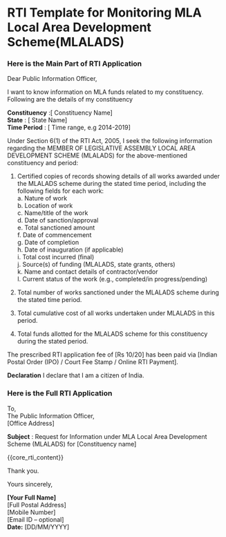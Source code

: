# RTI Template for Monitoring MLA Local Area Development Scheme(MLALADS)

<!-- START Main Part of RTI Application-->
### Here is the Main Part of RTI Application

Dear Public Information Officer,

I want to know information on MLA funds related to my constituency. Following are the details of my constituency

**Constituency** :\[ Constituency Name\]  
**State** : \[ State Name\]  
**Time Period** : \[ Time range, e.g 2014-2019\]

Under Section 6(1) of the RTI Act, 2005, I seek the following information regarding the MEMBER OF LEGISLATIVE ASSEMBLY LOCAL AREA DEVELOPMENT SCHEME (MLALADS) for the above-mentioned constituency and period:

1. Certified copies of records showing details of all works awarded under the MLALADS scheme during the stated time period, including the following fields for each work:  
    a. Nature of work  
    b. Location of work  
    c. Name/title of the work  
    d. Date of sanction/approval  
    e. Total sanctioned amount  
    f. Date of commencement  
    g. Date of completion  
    h. Date of inauguration (if applicable)  
    i. Total cost incurred (final)  
    j. Source(s) of funding (MLALADS, state grants, others)  
    k. Name and contact details of contractor/vendor  
    l. Current status of the work (e.g., completed/in progress/pending)

2. Total number of works sanctioned under the MLALADS scheme during the stated time period.

3. Total cumulative cost of all works undertaken under MLALADS in this period.

4. Total funds allotted for the MLALADS scheme for this constituency during the stated period.

The prescribed RTI application fee of \[Rs 10/20\] has been paid via \[Indian Postal Order (IPO) / Court Fee Stamp / Online RTI Payment\].  
 

**Declaration** I declare that I am a citizen of India.

<!-- END OF Main Part of RTI Application -->

### Here is the Full RTI Application

To,  
The Public Information Officer,  
[Office Address]

**Subject** : Request for Information under MLA Local Area Development Scheme (MLALADS) for \[Constituency name\]

{{core_rti_content}}

Thank you.

Yours sincerely,

**\[Your Full Name\]**  
[Full Postal Address]  
[Mobile Number]  
[Email ID – optional]  
**Date:** \[DD/MM/YYYY\]  
